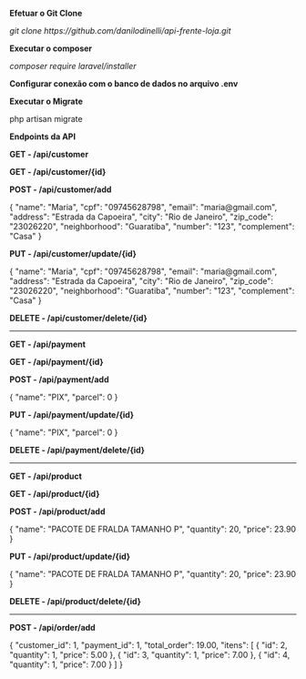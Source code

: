 <strong>Efetuar o Git Clone</strong>
<p><i>git clone https://github.com/danilodinelli/api-frente-loja.git</i></p>

<strong>Executar o composer</strong>
<p><i>composer require laravel/installer</i></p>


<strong>Configurar conexão com o banco de dados no arquivo .env </strong>

<strong>Executar o Migrate</strong>
<p>php artisan migrate</p>


<strong>Endpoints da API</strong>


<p><strong>GET - /api/customer</strong><p>
<p><strong>GET - /api/customer/{id}</strong><p>

<p><strong>POST - /api/customer/add</strong><p>
<p>
    {
		"name": "Maria",
		"cpf": "09745628798",
		"email": "maria@gmail.com",
		"address": "Estrada da Capoeira",
		"city": "Rio de Janeiro",
		"zip_code": "23026220",
		"neighborhood": "Guaratiba",
		"number": "123",
		"complement": "Casa"
	}
</p>

<p><strong>PUT - /api/customer/update/{id}</strong><p>
<p>
    {
		"name": "Maria",
		"cpf": "09745628798",
		"email": "maria@gmail.com",
		"address": "Estrada da Capoeira",
		"city": "Rio de Janeiro",
		"zip_code": "23026220",
		"neighborhood": "Guaratiba",
		"number": "123",
		"complement": "Casa"
	}
</p>

<p><strong>DELETE - /api/customer/delete/{id}</strong><p>

<hr/>

<p><strong>GET - /api/payment</strong><p>
<p><strong>GET - /api/payment/{id}</strong><p>

<p><strong>POST - /api/payment/add</strong><p>
<p>
    {
		"name": "PIX",
		"parcel": 0
	}
</p>

<p><strong>PUT - /api/payment/update/{id}</strong><p>
<p>
    {
		"name": "PIX",
		"parcel": 0
	}
</p>

<p><strong>DELETE - /api/payment/delete/{id}</strong><p>

<hr>

<p><strong>GET - /api/product</strong><p>
<p><strong>GET - /api/product/{id}</strong><p>

<p><strong>POST - /api/product/add</strong><p>
<p>
    {
        "name": "PACOTE DE FRALDA TAMANHO P",
        "quantity": 20,
        "price": 23.90
    }
</p>

<p><strong>PUT - /api/product/update/{id}</strong><p>
<p>
    {
        "name": "PACOTE DE FRALDA TAMANHO P",
        "quantity": 20,
        "price": 23.90
    }
</p>

<p><strong>DELETE - /api/product/delete/{id}</strong><p>


<hr>

<p><strong>POST - /api/order/add</strong><p>
<p>
    {
	"customer_id": 1,
	"payment_id": 1,
	"total_order": 19.00,
	"itens": 
		[
			{
			"id": 2,
			"quantity": 1,
			"price": 5.00
			},
			{
			"id": 3,
			"quantity": 1,
			"price": 7.00
			},
			{
			"id": 4,
			"quantity": 1,
			"price": 7.00
			}
		]
    }
</p>
